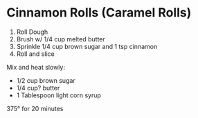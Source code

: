 # Cinnamon Rolls (Caramel Rolls)

1. Roll Dough
2. Brush w/ 1/4 cup melted butter
3. Sprinkle 1/4 cup brown sugar and 1 tsp cinnamon
4. Roll and slice

Mix and heat slowly:
* 1/2 cup brown sugar
* 1/4 cup? butter
* 1 Tablespoon light corn syrup

375° for 20 minutes
